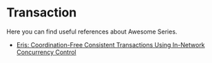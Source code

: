 # Transaction

Here you can find useful references about Awesome Series.

- [Eris: Coordination-Free Consistent Transactions Using In-Network Concurrency Control](https://syslab.cs.washington.edu/papers/eris-sosp17.pdf)  

 

